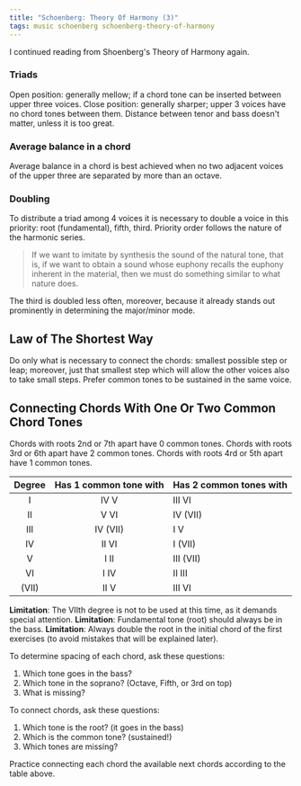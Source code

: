 ```yaml
---
title: "Schoenberg: Theory Of Harmony (3)"
tags: music schoenberg schoenberg-theory-of-harmony
---
```


I continued reading from Shoenberg's Theory of Harmony again.

### Triads

Open position: generally mellow; if a chord tone can be inserted between upper three voices.
Close position: generally sharper; upper 3 voices have no chord tones between them. Distance between tenor and bass doesn't matter, unless it is too great.

### Average balance in a chord

Average balance in a chord is best achieved when no two adjacent voices of the upper three are separated by more than an octave.

### Doubling

To distribute a triad among 4 voices it is necessary to double a voice in this priority: root (fundamental), fifth, third. Priority order follows the nature of the harmonic series.

> If we want to imitate by synthesis the sound of the natural tone, that is, if we want to obtain a sound whose euphony recalls the euphony inherent in the material, then we must do something similar to what nature does.

The third is doubled less often, moreover, because it already stands out prominently in determining the major/minor mode.

## Law of The Shortest Way

Do only what is necessary to connect the chords: smallest possible step or leap; moreover, just that smallest step which will allow the other voices also to take small steps. Prefer common tones to be sustained in the same voice.

## Connecting Chords With One Or Two Common Chord Tones

Chords with roots 2nd or 7th apart have 0 common tones.
Chords with roots 3rd or 6th apart have 2 common tones.
Chords with roots 4rd or 5th apart have 1 common tones.

| Degree | Has 1 common tone with | Has 2 common tones with |
| :----: | :--------------------: | ----------------------- |
|   I    |          IV V          | III VI                  |
|   II   |          V VI          | IV (VII)                |
|  III   |        IV (VII)        | I V                     |
|   IV   |         II VI          | I (VII)                 |
|   V    |          I II          | III (VII)               |
|   VI   |          I IV          | II III                  |
| (VII)  |          II V          | III VI                  |

**Limitation**: The VIIth degree is not to be used at this time, as it demands special attention.
**Limitation**: Fundamental tone (root) should always be in the bass.
**Limitation**: Always double the root in the initial chord of the first exercises (to avoid mistakes that will be explained later).

To determine spacing of each chord, ask these questions:

1. Which tone goes in the bass?
2. Which tone in the soprano? (Octave, Fifth, or 3rd on top)
3. What is missing?

To connect chords, ask these questions:

1. Which tone is the root? (it goes in the bass)
2. Which is the common tone? (sustained!)
3. Which tones are missing?

Practice connecting each chord the available next chords according to the table above.
